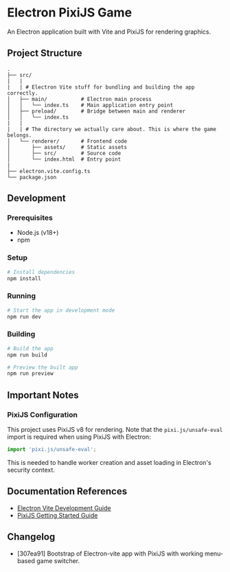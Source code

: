 # Electron PixiJS Game

An Electron application built with Vite and PixiJS for rendering graphics.

## Project Structure

```
.
├── src/
|   |
|   | # Electron Vite stuff for bundling and building the app correctly.
│   ├── main/           # Electron main process
│   │   └── index.ts    # Main application entry point
│   ├── preload/        # Bridge between main and renderer
│   │   └── index.ts
|   |
|   | # The directory we actually care about. This is where the game belongs.
│   └── renderer/       # Frontend code
│       ├── assets/     # Static assets
│       ├── src/        # Source code
│       └── index.html  # Entry point
|
├── electron.vite.config.ts
└── package.json
```

## Development

### Prerequisites

- Node.js (v18+)
- npm

### Setup

```bash
# Install dependencies
npm install
```

### Running

```bash
# Start the app in development mode
npm run dev
```

### Building

```bash
# Build the app
npm run build

# Preview the built app
npm run preview
```

## Important Notes

### PixiJS Configuration

This project uses PixiJS v8 for rendering. Note that the `pixi.js/unsafe-eval` import is required when using PixiJS with Electron:

```javascript
import 'pixi.js/unsafe-eval';
```

This is needed to handle worker creation and asset loading in Electron's security context.

## Documentation References

- [Electron Vite Development Guide](https://electron-vite.org/guide/dev)
- [PixiJS Getting Started Guide](https://pixijs.com/8.x/guides/basics/getting-started)

## Changelog

- [307ea91] Bootstrap of Electron-vite app with PixiJS with working menu-based game switcher. 